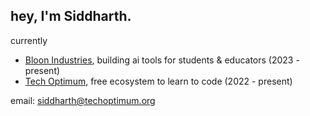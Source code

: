 
## hey, I'm Siddharth.
currently
-  [Bloon Industries](https://github.com/bloon-ai), building ai tools for students & educators (2023 - present)
-  [Tech Optimum](https://github.com/TechOptimum), free ecosystem to learn to code (2022 - present)

email: [siddharth@techoptimum.org](mailto:siddharth@techoptimum.org)

